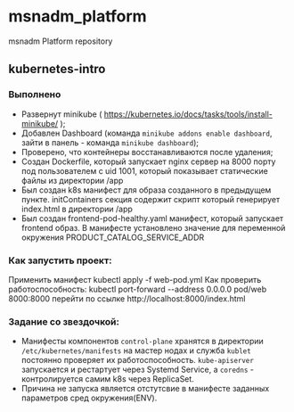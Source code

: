 # msnadm_platform
msnadm Platform repository

## kubernetes-intro
### Выполнено
- Развернут minikube ( https://kubernetes.io/docs/tasks/tools/install-minikube/ );
- Добавлен Dashboard (команда `minikube addons enable dashboard`, зайти в панель - команда `minikube dashboard`);
- Проверено, что контейнеры восстанавливаются после удаления;
- Создан Dockerfile, который запускает nginx сервер на 8000 порту под пользователем с uid 1001, который показывает статические файлы из директории /app
- Был создан k8s манифест для образа созданного в предыдущем пункте. initContainers секция содержит скрипт который генерирует index.html в директории /app
- Был создан frontend-pod-healthy.yaml манифест, который запускает frontend образ. В манифесте установлено значение для переменной окружения PRODUCT_CATALOG_SERVICE_ADDR 

### Как запустить проект:
Применить манифест kubectl apply -f web-pod.yml
Как проверить работоспособность:
kubectl port-forward --address 0.0.0.0 pod/web 8000:8000
перейти по ссылке http://localhost:8000/index.html

### Задание со звездочкой:
- Манифесты компонентов `control-plane` хранятся в директории `/etc/kubernetes/manifests` на мастер нодах и служба `kublet` постоянно проверяет их работоспособность. `kube-apiserver` запускается и рестартует через Systemd Service, а `coredns` - контролируется самим k8s через ReplicaSet.
- Причина не запуска является отстутсвие в манифесте заданных параметров сред окружения(ENV).
